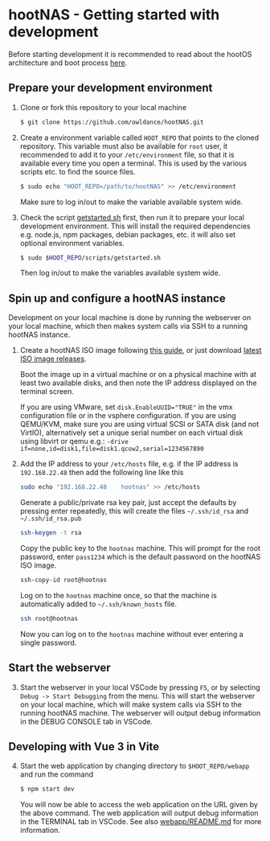 # hootNAS - Getting started with development

Before starting development it is recommended to read about the hootOS 
architecture and boot process [here](/hoot-os/architecture-and-boot-process.md).

## Prepare your development environment

1.  Clone or fork this repository to your local machine
    
    ```bash
    $ git clone https://github.com/owldance/hootNAS.git
    ```

2.  Create a environment variable called `HOOT_REPO` that points to the 
    cloned repository. This variable must also be available for `root` user, 
    it recommended to add it to your `/etc/environment` file, so that it is 
    available every time you open a terminal. This is used by the various 
    scripts etc. to find the source files.

    ```bash
    $ sudo echo "HOOT_REPO=/path/to/hootNAS" >> /etc/environment
    ```

    Make sure to log in/out to make the variable available system wide.

3.  Check the script 
    [getstarted.sh](/scripts/getstarted.sh) first, then run it to prepare 
    your local development environment. This will install the required
    dependencies e.g. node.js, npm packages, debian packages, etc. it will also
    set optional environment variables.

    ```bash
    $ sudo $HOOT_REPO/scripts/getstarted.sh
    ```
    
    Then log in/out to make the variables available system wide.
    

## Spin up and configure a hootNAS instance

Development on your local machine is done by running the webserver on your
local machine, which then makes system calls via SSH to a running hootNAS 
instance.

1.  Create a hootNAS ISO image following [this guide](/hoot-os/README.md), or
    just download 
    [latest ISO image releases](https://github.com/owldance/hootNAS/releases).
    
    Boot the image up in a virtual machine or on a physical machine with at 
    least two available disks, and then note the IP address displayed on the 
    terminal screen. 

    If you are using VMware, set `disk.EnableUUID="TRUE"` in the vmx 
    configuration file or in the vsphere configuration. If you are using 
    QEMU/KVM, make sure you are using virtual SCSI or SATA disk 
    (and not VirtIO), alternatively set a unique serial number on each virtual 
    disk using libvirt or qemu e.g.: 
    `-drive if=none,id=disk1,file=disk1.qcow2,serial=1234567890`

2.  Add the IP address to your `/etc/hosts` file, e.g. if the IP address is 
    `192.168.22.48` then add the following line like this

    ```bash
    sudo echo "192.168.22.48    hootnas" >> /etc/hosts
    ```

    Generate a public/private rsa key pair, just accept the defaults by 
    pressing enter repeatedly, this will create the files `~/.ssh/id_rsa` and 
    `~/.ssh/id_rsa.pub`
    
    ```bash
    ssh-keygen -t rsa
    ```

    Copy the public key to the `hootnas` machine. This will prompt for 
    the root password, enter `pass1234` which is the default password on the 
    hootNAS ISO image.
    
    ```bash
    ssh-copy-id root@hootnas
    ```
    
    Log on to the `hootnas` machine once, so that the machine is 
    automatically added to `~/.ssh/known_hosts` file.
    
    ```bash
    ssh root@hootnas
    ```

    Now you can log on to the `hootnas` machine without ever entering a 
    single password. 

## Start the webserver

3.  Start the webserver in your local VSCode by pressing `F5`, or by selecting 
    `Debug -> Start Debugging` from the menu. This will start the webserver on 
    your local machine, which will make system calls via SSH to the running 
    hootNAS machine. The webserver will output debug information in the DEBUG 
    CONSOLE tab in VSCode.

## Developing with Vue 3 in Vite

4.  Start the web application by changing directory to `$HOOT_REPO/webapp` and 
    run the command
    
    ```bash
    $ npm start dev
    ```

    You will now be able to access the web application on the URL given by the 
    above command. The web application will output debug information in the
    TERMINAL tab in VSCode. See also [webapp/README.md](/webapp/README.md) for
    more information.
    
    


